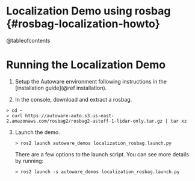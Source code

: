 Localization Demo using rosbag {#rosbag-localization-howto}
==============================

@tableofcontents

# Running the Localization Demo

1. Setup the Autoware environment following instructions in the [installation guide](@ref installation).

2. In the console, download and extract a rosbag.
```{bash}
> cd ~
> curl https://autoware-auto.s3.us-east-2.amazonaws.com/rosbag2/rosbag2-astuff-1-lidar-only.tar.gz | tar xz
```
3. Launch the demo.
   ```{bash}
   > ros2 launch autoware_demos localization_rosbag.launch.py
   ```
   There are a few options to the launch script.
   You can see more details by running:
   ```{bash}
   > ros2 launch -s autoware_demos localization_rosbag.launch.py
   ```
